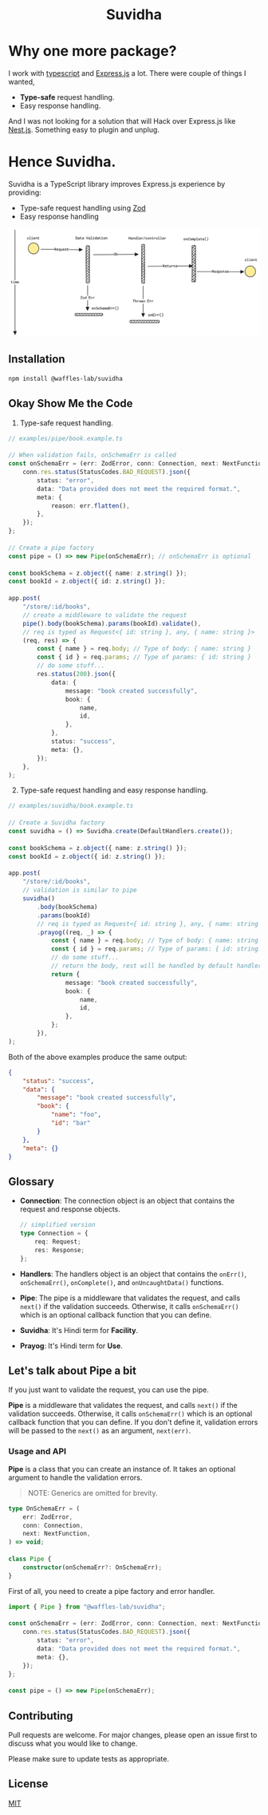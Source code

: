 <p align="center">
  <h1 align="center">Suvidha</h1>
</p>

# Why one more package?

I work with [typescript](https://www.typescriptlang.org/) and [Express.js](https://expressjs.com/) a lot. There were couple of things I wanted,

- **Type-safe** request handling.
- Easy response handling.

And I was not looking for a solution that will Hack over Express.js like [Nest.js](https://nestjs.com/).
Something easy to plugin and unplug.

# Hence Suvidha.

Suvidha is a TypeScript library improves Express.js experience by providing:

- Type-safe request handling using [Zod](https://zod.dev/)
- Easy response handling

![Suvidha's Flow](suvidha_flow.png "Suvidha Flow")

## Installation

```bash
npm install @waffles-lab/suvidha
```

## Okay Show Me the Code

1. Type-safe request handling.

```typescript
// examples/pipe/book.example.ts

// When validation fails, onSchemaErr is called
const onSchemaErr = (err: ZodError, conn: Connection, next: NextFunction) => {
    conn.res.status(StatusCodes.BAD_REQUEST).json({
        status: "error",
        data: "Data provided does not meet the required format.",
        meta: {
            reason: err.flatten(),
        },
    });
};

// Create a pipe factory
const pipe = () => new Pipe(onSchemaErr); // onSchemaErr is optional

const bookSchema = z.object({ name: z.string() });
const bookId = z.object({ id: z.string() });

app.post(
    "/store/:id/books",
    // create a middleware to validate the request
    pipe().body(bookSchema).params(bookId).validate(),
    // req is typed as Request<{ id: string }, any, { name: string }>
    (req, res) => {
        const { name } = req.body; // Type of body: { name: string }
        const { id } = req.params; // Type of params: { id: string }
        // do some stuff...
        res.status(200).json({
            data: {
                message: "book created successfully",
                book: {
                    name,
                    id,
                },
            },
            status: "success",
            meta: {},
        });
    },
);
```

2. Type-safe request handling and easy response handling.

```typescript
// examples/suvidha/book.example.ts

// Create a Suvidha factory
const suvidha = () => Suvidha.create(DefaultHandlers.create());

const bookSchema = z.object({ name: z.string() });
const bookId = z.object({ id: z.string() });

app.post(
    "/store/:id/books",
    // validation is similar to pipe
    suvidha()
        .body(bookSchema)
        .params(bookId)
        // req is typed as Request<{ id: string }, any, { name: string }>
        .prayog((req, _) => {
            const { name } = req.body; // Type of body: { name: string }
            const { id } = req.params; // Type of params: { id: string }
            // do some stuff...
            // return the body, rest will be handled by default handlers
            return {
                message: "book created successfully",
                book: {
                    name,
                    id,
                },
            };
        }),
);
```

Both of the above examples produce the same output:

```json
{
    "status": "success",
    "data": {
        "message": "book created successfully",
        "book": {
            "name": "foo",
            "id": "bar"
        }
    },
    "meta": {}
}
```

## Glossary

- **Connection**: The connection object is an object that contains the request and response objects.

    ```typescript
    // simplified version
    type Connection = {
        req: Request;
        res: Response;
    };
    ```

- **Handlers**: The handlers object is an object that contains the `onErr()`, `onSchemaErr()`, `onComplete()`, and `onUncaughtData()` functions.
- **Pipe**: The pipe is a middleware that validates the request, and calls `next()` if the validation succeeds.
  Otherwise, it calls `onSchemaErr()` which is an optional callback function that you can define.
- **Suvidha**: It's Hindi term for **Facility**.
- **Prayog**: It's Hindi term for **Use**.

## Let's talk about Pipe a bit

If you just want to validate the request, you can use the pipe.

**Pipe** is a middleware that validates the request, and calls `next()` if the validation succeeds.
Otherwise, it calls `onSchemaErr()` which is an optional callback function that you can define.
If you don't define it, validation errors will be passed to the `next()` as an argument, `next(err)`.

### Usage and API

**Pipe** is a class that you can create an instance of.
It takes an optional argument to handle the validation errors.

> NOTE: Generics are omitted for brevity.

```typescript
type OnSchemaErr = (
    err: ZodError,
    conn: Connection,
    next: NextFunction,
) => void;

class Pipe {
    constructor(onSchemaErr?: OnSchemaErr);
}
```

First of all, you need to create a pipe factory and error handler.

```typescript
import { Pipe } from "@waffles-lab/suvidha";

const onSchemaErr = (err: ZodError, conn: Connection, next: NextFunction) => {
    conn.res.status(StatusCodes.BAD_REQUEST).json({
        status: "error",
        data: "Data provided does not meet the required format.",
        meta: {},
    });
};

const pipe = () => new Pipe(onSchemaErr);
```

## Contributing

Pull requests are welcome. For major changes, please open an issue first
to discuss what you would like to change.

Please make sure to update tests as appropriate.

## License

[MIT](https://choosealicense.com/licenses/mit/)
